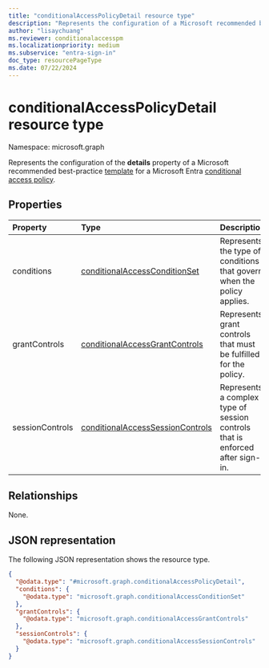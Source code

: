 ```yaml
---
title: "conditionalAccessPolicyDetail resource type"
description: "Represents the configuration of a Microsoft recommended best-practice template for a Microsoft Entra Conditional Access policy."
author: "lisaychuang"
ms.reviewer: conditionalaccesspm
ms.localizationpriority: medium
ms.subservice: "entra-sign-in"
doc_type: resourcePageType
ms.date: 07/22/2024
---
```


# conditionalAccessPolicyDetail resource type

Namespace: microsoft.graph

Represents the configuration of the **details** property of a Microsoft recommended best-practice [template](../resources/conditionalaccesstemplate.md) for a Microsoft Entra [conditional access policy](../resources/conditionalaccesspolicy.md).

## Properties
|Property|Type|Description|
|:---|:---|:---|
|conditions|[conditionalAccessConditionSet](../resources/conditionalaccessconditionset.md)| Represents the type of conditions that govern when the policy applies. |
|grantControls|[conditionalAccessGrantControls](../resources/conditionalaccessgrantcontrols.md)| Represents grant controls that must be fulfilled for the policy. |
|sessionControls|[conditionalAccessSessionControls](../resources/conditionalaccesssessioncontrols.md)| Represents a complex type of session controls that is enforced after sign-in. |

## Relationships
None.

## JSON representation
The following JSON representation shows the resource type.
<!-- {
  "blockType": "resource",
  "@odata.type": "microsoft.graph.conditionalAccessPolicyDetail"
}
-->
``` json
{
  "@odata.type": "#microsoft.graph.conditionalAccessPolicyDetail",
  "conditions": {
    "@odata.type": "microsoft.graph.conditionalAccessConditionSet"
  },
  "grantControls": {
    "@odata.type": "microsoft.graph.conditionalAccessGrantControls"
  },
  "sessionControls": {
    "@odata.type": "microsoft.graph.conditionalAccessSessionControls"
  }
}
```

